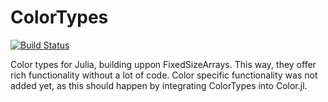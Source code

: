 # ColorTypes

[![Build Status](https://travis-ci.org/SimonDanisch/ColorTypes.jl.svg?branch=master)](https://travis-ci.org/SimonDanisch/ColorTypes.jl)

Color types for Julia, building uppon FixedSizeArrays.
This way, they offer rich functionality without a lot of code.
Color specific functionality was not added yet, as this should happen by integrating ColorTypes into Color.jl.
